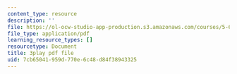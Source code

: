 ```yaml
---
content_type: resource
description: ''
file: https://ol-ocw-studio-app-production.s3.amazonaws.com/courses/5-61-physical-chemistry-fall-2017/7cb65041959d770e6c48d84f38943325_RGskPrZopRE.pdf
file_type: application/pdf
learning_resource_types: []
resourcetype: Document
title: 3play pdf file
uid: 7cb65041-959d-770e-6c48-d84f38943325
---
```

